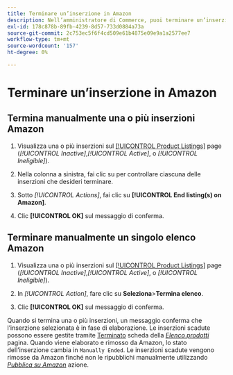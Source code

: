 ```yaml
---
title: Terminare un’inserzione in Amazon
description: Nell’amministratore di Commerce, puoi terminare un’inserzione Amazon dal dashboard Sales Channel di Amazon.
exl-id: 178c878b-89fb-4239-8d57-733d0884a73a
source-git-commit: 2c753ec5f6f4cd509e61b4875e09e9a1a2577ee7
workflow-type: tm+mt
source-wordcount: '157'
ht-degree: 0%

---
```


# Terminare un’inserzione in Amazon

## Termina manualmente una o più inserzioni Amazon

1. Visualizza una o più inserzioni sul [[!UICONTROL Product Listings]](./managing-product-listings.md) page (_[!UICONTROL Inactive]_,_[!UICONTROL Active]_, o _[!UICONTROL Ineligible]_).

1. Nella colonna a sinistra, fai clic su per controllare ciascuna delle inserzioni che desideri terminare.

1. Sotto _[!UICONTROL Actions]_, fai clic su **[!UICONTROL End listing(s) on Amazon]**.

1. Clic **[!UICONTROL OK]** sul messaggio di conferma.

## Terminare manualmente un singolo elenco Amazon

1. Visualizza una o più inserzioni sul [[!UICONTROL Product Listings]](./managing-product-listings.md) page (_[!UICONTROL Inactive]_,_[!UICONTROL Active]_, o _[!UICONTROL Ineligible]_).

1. In _[!UICONTROL Action]_, fare clic su **Seleziona**>**Termina elenco**.

1. Clic **[!UICONTROL OK]** sul messaggio di conferma.

Quando si termina una o più inserzioni, un messaggio conferma che l’inserzione selezionata è in fase di elaborazione. Le inserzioni scadute possono essere gestite tramite [Terminato](./ended-listings.md) scheda della [_Elenco prodotti_](./managing-product-listings.md) pagina. Quando viene elaborato e rimosso da Amazon, lo stato dell’inserzione cambia in `Manually Ended`. Le inserzioni scadute vengono rimosse da Amazon finché non le ripubblichi manualmente utilizzando [_Pubblica su Amazon_](./publish-listings-manually.md) azione.
